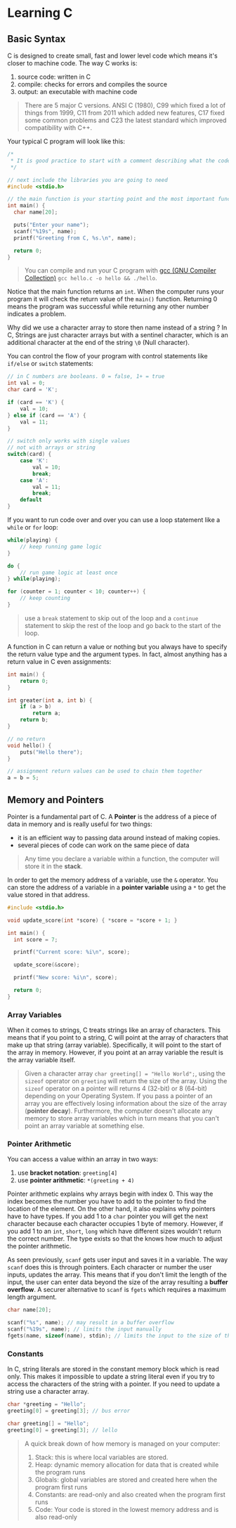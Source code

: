 # Learning C

## Basic Syntax

C is designed to create small, fast and lower level code which means it's closer
to machine code. The way C works is:

1. source code: written in C
2. compile: checks for errors and compiles the source
3. output: an executable with machine code

> There are 5 major C versions. ANSI C (1980), C99 which fixed a lot of
> things from 1999, C11 from 2011 which added new features, C17 fixed some
> common problems and C23 the latest standard which improved compatibility with
> C++.

Your typical C program will look like this:

```c
/*
 * It is good practice to start with a comment describing what the code is about
 */

// next include the libraries you are going to need
#include <stdio.h>

// the main function is your starting point and the most important function
int main() {
  char name[20];

  puts("Enter your name");
  scanf("%19s", name);
  printf("Greeting from C, %s.\n", name);

  return 0;
}
```

> You can compile and run your C program with [gcc (GNU Compiler Collection)](https://gcc.gnu.org)
> `gcc hello.c -o hello && ./hello`.

Notice that the main function returns an `int`. When the computer runs your
program it will check the return value of the `main()` function. Returning 0
means the program was successful while returning any other number indicates a
problem.

Why did we use a character array to store then name instead of a string ? In C,
Strings are just character arrays but with a sentinel character, which is an
additional character at the end of the string `\0` (Null character).

You can control the flow of your program with control statements like `if/else`
or `switch` statements:

```c
// in C numbers are booleans. 0 = false, 1+ = true
int val = 0;
char card = 'K';

if (card == 'K') {
    val = 10;
} else if (card == 'A') {
    val = 11;
}

// switch only works with single values
// not with arrays or string
switch(card) {
    case 'K':
        val = 10;
        break;
    case 'A':
        val = 11;
        break;
    default
}
```

If you want to run code over and over you can use a loop statement like a
`while` or `for` loop:

```c
while(playing) {
    // keep running game logic
}

do {
    // run game logic at least once
} while(playing);

for (counter = 1; counter < 10; counter++) {
    // keep counting
}
```

> use a `break` statement to skip out of the loop and a `continue` statement to
> skip the rest of the loop and go back to the start of the loop.

A function in C can return a value or nothing but you always have to specify
the return value type and the argument types. In fact, almost anything has a
return value in C even assignments:

```c
int main() {
    return 0;
}

int greater(int a, int b) {
    if (a > b)
        return a;
    return b;
}

// no return
void hello() {
    puts("Hello there");
}

// assignment return values can be used to chain them together
a = b = 5;
```

## Memory and Pointers

Pointer is a fundamental part of C. A **Pointer** is the address of a piece of
data in memory and is really useful for two things:

- it is an efficient way to passing data around instead of making copies.
- several pieces of code can work on the same piece of data

> Any time you declare a variable within a function, the computer will store it
> in the **stack**.

In order to get the memory address of a variable, use the `&` operator. You can
store the address of a variable in a **pointer variable** using a `*` to get
the value stored in that address.

```c
#include <stdio.h>

void update_score(int *score) { *score = *score + 1; }

int main() {
  int score = 7;

  printf("Current score: %i\n", score);

  update_score(&score);

  printf("New score: %i\n", score);

  return 0;
}
```

### Array Variables

When it comes to strings, C treats strings like an array of characters. This
means that if you point to a string, C will point at the array of characters
that make up that string (array variable). Specifically, it will point to the
start of the array in memory. However, if you point at an array variable the
result is the array variable itself.

> Given a character array `char greeting[] = "Hello World";`, using the `sizeof`
> operator on `greeting` will return the size of the array. Using the `sizeof`
> operator on a pointer will returns 4 (32-bit) or 8 (64-bit) depending on your
> Operating System. If you pass a pointer of an array you are effectively losing
> information about the size of the array (**pointer decay**). Furthermore,
> the computer doesn't allocate any memory to store array variables which in
> turn means that you can't point an array variable at something else.

### Pointer Arithmetic

You can access a value within an array in two ways:

1. use **bracket notation**: `greeting[4]`
2. use **pointer arithmetic**: `*(greeting + 4)`

Pointer arithmetic explains why arrays begin with index 0. This way the index
becomes the number you have to add to the pointer to find the location of the
element. On the other hand, it also explains why pointers have to have types.
If you add 1 to a `char` pointer you will get the next character because each
character occupies 1 byte of memory. However, if you add 1 to an `int`, `short`,
`long` which have different sizes wouldn't return the correct number. The type
exists so that the knows how much to adjust the pointer arithmetic.

As seen previously, `scanf` gets user input and saves it in a variable. The way
`scanf` does this is through pointers. Each character or number the user inputs,
updates the array. This means that if you don't limit the length of the input,
the user can enter data beyond the size of the array resulting a
**buffer overflow**. A securer alternative to `scanf` is `fgets` which requires
a maximum length argument.

```c
char name[20];

scanf("%s", name); // may result in a buffer overflow
scanf("%19s", name); // limits the input manually
fgets(name, sizeof(name), stdin); // limits the input to the size of the array
```

### Constants

In C, string literals are stored in the constant memory block which is read
only. This makes it impossible to update a string literal even if you try to
access the characters of the string with a pointer. If you need to update a
string use a character array.

```c
char *greeting = "Hello";
greeting[0] = greeting[3]; // bus error

char greeting[] = "Hello";
greeting[0] = greeting[3]; // lello
```

> A quick break down of how memory is managed on your computer:
>
> 1. Stack: this is where local variables are stored.
> 2. Heap: dynamic memory allocation for data that is created while the program runs
> 3. Globals: global variables are stored and created here when the program first runs
> 4. Constants: are read-only and also created when the program first runs
> 5. Code: Your code is stored in the lowest memory address and is also read-only
